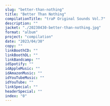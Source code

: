 ```yaml
---
slug: "better-than-nothing"
title: "Better Than Nothing"
compilationTitle: "traP Original Sounds Vol.7"
description: ""
jacket: "./20230430-better-than-nothing.jpg"
format: "album"
project: "compilation"
date: "2023/04/30"
copy: ""
linkBoothCD: ""
linkBoothDL: ""
linkBandcamp: ""
idSpotify: ""
idAppleMusic: ""
idAmazonMusic: ""
idYouTubeMusic: ""
idYouTube: ""
linkSpecial: ""
headerSpecial: ""
index: "0"
---
```

